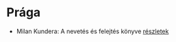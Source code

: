 # Prága

- Milan Kundera: A ​nevetés és felejtés könyve [részletek](../_details/Milan%20Kundera.md#id_1832)